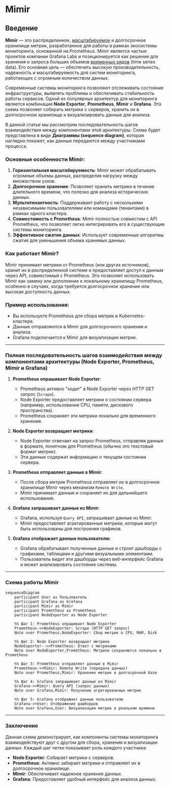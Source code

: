 # Mimir

## Введение

**Mimir** — это распределенное, [масштабируемое](https://github.com/lamjob1993/linux-monitoring/blob/main/tasks/prometheus/beginning/9.2%20%D0%9C%D0%B0%D1%81%D1%88%D1%82%D0%B0%D0%B1%D0%B8%D1%80%D0%BE%D0%B2%D0%B0%D0%BD%D0%B8%D0%B5.md) и долгосрочное хранилище метрик, разработанное для работы в рамках экосистемы мониторинга, основанной на Prometheus. Mimir является частью проектов компании Grafana Labs и позиционируется как решение для хранения и запроса больших объемов [временных рядов](https://github.com/lamjob1993/linux-monitoring/blob/main/tasks/prometheus/beginning/5.%20Prometheus%20TSDB%20(Time%20Series%20Database).md) (time series data). Его основная цель — обеспечить высокую производительность, надежность и масштабируемость для систем мониторинга, работающих с огромным количеством данных.

Современные системы мониторинга позволяют отслеживать состояние инфраструктуры, выявлять проблемы и обеспечивать стабильность работы сервисов. Одной из популярных архитектур для мониторинга является комбинация **Node Exporter**, **Prometheus**, **Mimir** и **Grafana**. Эта схема позволяет собирать метрики с серверов, хранить их в долгосрочном хранилище и визуализировать данные для анализа.

В данной статье мы рассмотрим последовательность шагов взаимодействия между компонентами этой архитектуры. Схема будет представлена в виде **Диаграммы (sequence diagram)**, которая наглядно покажет, как данные передаются между участниками процесса.

### Основные особенности Mimir:
1. **Горизонтальная масштабируемость**: Mimir может обрабатывать огромные объемы данных, распределяя нагрузку между множеством узлов.
2. **Долгосрочное хранение**: Позволяет хранить метрики в течение длительного времени, что полезно для анализа исторических данных.
3. **Мультитенантность**: Поддерживает работу с несколькими независимыми пользователями или командами (тенантами) в рамках одного кластера.
4. **Совместимость с Prometheus**: Mimir полностью совместим с API Prometheus, что позволяет легко интегрировать его в существующие системы мониторинга.
5. **Эффективное сжатие данных**: Использует современные алгоритмы сжатия для уменьшения объема хранимых данных.

### Как работает Mimir?
Mimir принимает метрики от Prometheus (или других источников), хранит их в распределенной системе и предоставляет доступ к данным через API, совместимый с Prometheus. Это позволяет использовать Mimir как замену или дополнение к локальному хранилищу Prometheus, особенно в случаях, когда требуется долгосрочное хранение или высокая доступность данных.

### Пример использования:
- Вы используете Prometheus для сбора метрик в Kubernetes-кластере.
- Данные отправляются в Mimir для долгосрочного хранения и анализа.
- Grafana подключается к Mimir для визуализации метрик.

---

### Полная последовательность шагов взаимодействия между компонентами архитектуры (Node Exporter, Prometheus, Mimir и Grafana)

1. **Prometheus опрашивает Node Exporter**:
   - Prometheus активно "ходит" в Node Exporter через HTTP GET запрос (`Scrape`).
   - Node Exporter предоставляет метрики о состоянии сервера (например, использование CPU, памяти, дискового пространства).
   - Prometheus сохраняет эти метрики локально для временного хранения.

2. **Node Exporter возвращает метрики**:
   - Node Exporter отвечает на запрос Prometheus, отправляя данные в формате, понятном для Prometheus (обычно это текстовый формат метрик).
   - Эти данные содержат информацию о текущем состоянии сервера.

3. **Prometheus отправляет данные в Mimir**:
   - После сбора метрик Prometheus отправляет их в долгосрочное хранилище Mimir через механизм `Remote Write`.
   - Mimir принимает данные и сохраняет их для дальнейшего использования.

4. **Grafana запрашивает данные из Mimir**:
   - Grafana, используя `Query API`, запрашивает данные из Mimir.
   - Mimir предоставляет агрегированные метрики, которые могут быть использованы для построения графиков.

5. **Grafana отображает данные пользователю**:
   - Grafana обрабатывает полученные данные и строит дашборды с графиками, таблицами и другими визуальными элементами.
   - Пользователь видит эти дашборды через веб-интерфейс Grafana и может анализировать состояние системы.

---

### Схема работы Mimir

```mermaid
sequenceDiagram
    participant User as Пользователь
    participant Grafana as Grafana
    participant Mimir as Mimir
    participant Prometheus as Prometheus
    participant NodeExporter as Node Exporter

    %% Шаг 1: Prometheus опрашивает Node Exporter
    Prometheus->>NodeExporter: Scrape (HTTP GET запрос)
    Note over Prometheus,NodeExporter: Сбор метрик о CPU, RAM, Disk

    %% Шаг 2: Node Exporter возвращает метрики
    NodeExporter-->>Prometheus: Ответ с метриками
    Note over NodeExporter,Prometheus: Метрики сохраняются локально в Prometheus

    %% Шаг 3: Prometheus отправляет данные в Mimir
    Prometheus->>Mimir: Remote Write (передача данных)
    Note over Prometheus,Mimir: Хранение метрик в долгосрочной базе

    %% Шаг 4: Grafana запрашивает данные из Mimir
    Grafana->>Mimir: Query API (запрос данных)
    Note over Grafana,Mimir: Получение агрегированных метрик

    %% Шаг 5: Grafana отображает данные пользователю
    Grafana->>User: Отображение дашбордов
    Note over Grafana,User: Визуализация метрик в реальном времени
```

---

### Заключение

Данная схема демонстрирует, как компоненты системы мониторинга взаимодействуют друг с другом для сбора, хранения и визуализации данных. Каждый шаг четко показывает роль каждого участника:

- **Node Exporter**: Собирает метрики с серверов.
- **Prometheus**: Активно забирает метрики и отправляет их в долгосрочное хранилище.
- **Mimir**: Обеспечивает надежное хранение данных.
- **Grafana**: Предоставляет удобный интерфейс для анализа данных.
